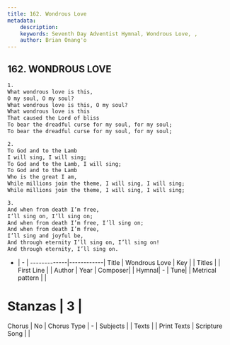 ```yaml
---
title: 162. Wondrous Love
metadata:
    description: 
    keywords: Seventh Day Adventist Hymnal, Wondrous Love, , 
    author: Brian Onang'o
---
```



## 162. WONDROUS LOVE

```txt
1.
What wondrous love is this,
O my soul, O my soul?
What wondrous love is this, O my soul?
What wondrous love is this
That caused the Lord of bliss
To bear the dreadful curse for my soul, for my soul;
To bear the dreadful curse for my soul, for my soul;

2.
To God and to the Lamb
I will sing, I will sing;
To God and to the Lamb, I will sing;
To God and to the Lamb
Who is the great I am,
While millions join the theme, I will sing, I will sing;
While millions join the theme, I will sing, I will sing;

3.
And when from death I’m free,
I’ll sing on, I’ll sing on;
And when from death I’m free, I’ll sing on;
And when from death I’m free,
I’ll sing and joyful be,
And through eternity I’ll sing on, I’ll sing on!
And through eternity, I’ll sing on.
```

- |   -  |
-------------|------------|
Title | Wondrous Love |
Key |  |
Titles |  |
First Line |  |
Author | 
Year | 
Composer|  |
Hymnal|  - |
Tune|  |
Metrical pattern | |
# Stanzas | 3 |
Chorus | No |
Chorus Type | - |
Subjects |  |
Texts |  |
Print Texts | 
Scripture Song |  |
  
